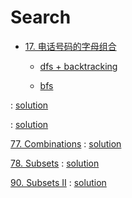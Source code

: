 # Search

* [17. 电话号码的字母组合](https://leetcode-cn.com/problems/letter-combinations-of-a-phone-number/) 
    
    * [dfs + backtracking]()

    * [bfs]()

[]() : [solution]()

[]() : [solution]()

[77. Combinations](https://leetcode.com/problems/combinations/) : [solution]()

[78. Subsets](https://leetcode.com/problems/subsets/) : [solution]()

[90. Subsets II](https://leetcode.com/problems/subsets-ii/) : [solution]()